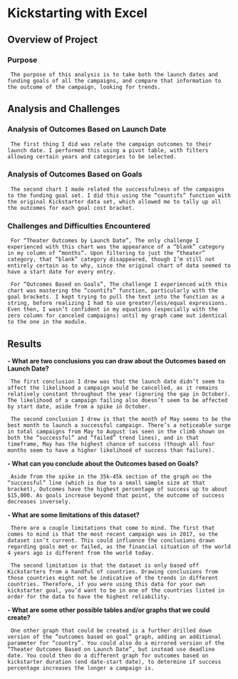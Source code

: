 # Kickstarting with Excel

## Overview of Project

### Purpose
     The purpose of this analysis is to take both the launch dates and funding goals of all the campaigns, and compare that information to the outcome of the campaign, looking for trends.

## Analysis and Challenges

### Analysis of Outcomes Based on Launch Date
     The first thing I did was relate the campaign outcomes to their launch date. I performed this using a pivot table, with filters allowing certain years and categories to be selected. 

### Analysis of Outcomes Based on Goals
     The second chart I made related the successfulness of the campaigns to the funding goal set. I did this using the “countifs” function with the original Kickstarter data set, which allowed me to tally up all the outcomes for each goal cost bracket. 

### Challenges and Difficulties Encountered
     For “Theater Outcomes by Launch Date”, The only challenge I experienced with this chart was the appearance of a “blank” category in my column of “months”. Upon filtering to just the “theater” category, that “blank” category disappeared, though I’m still not entirely certain as to why, since the original chart of data seemed to have a start date for every entry.

     For “Outcomes Based on Goals”, The challenge I experienced with this chart was mastering the “countifs” function, particularly with the goal brackets. I kept trying to pull the text into the function as a string, before realizing I had to use greater/less/equal expressions. Even then, I wasn’t confident in my equations (especially with the zero column for canceled campaigns) until my graph came out identical to the one in the module.

## Results

**- What are two conclusions you can draw about the Outcomes based on Launch Date?**

     The first conclusion I drew was that the launch date didn’t seem to affect the likelihood a campaign would be cancelled, as it remains relatively constant throughout the year (ignoring the gap in October). The likelihood of a campaign failing also doesn’t seem to be affected by start date, aside from a spike in October. 

     The second conclusion I drew is that the month of May seems to be the best month to launch a successful campaign. There’s a noticeable surge in total campaigns from May to August (as seen in the climb shown on both the “successful” and “failed” trend lines), and in that timeframe, May has the highest chance of success (though all four months seem to have a higher likelihood of success than failure).


**- What can you conclude about the Outcomes based on Goals?**

     Aside from the spike in the 35k-45k section of the graph on the “successful” line (which is due to a small sample size at that bracket), Outcomes have the highest percentage of success up to about $15,000. As goals increase beyond that point, the outcome of success decreases inversely.

**- What are some limitations of this dataset?**

     There are a couple limitations that come to mind. The first that comes to mind is that the most recent campaign was in 2017, so the dataset isn’t current. This could influence the conclusions drawn regarding goals met or failed, as the financial situation of the world 4 years ago is different from the world today.

     The second limitation is that the dataset is only based off Kickstarters from a handful of countries. Drawing conclusions from those countries might not be indicative of the trends in different countries. Therefore, if you were using this data for your own kickstarter goal, you’d want to be in one of the countries listed in order for the data to have the highest reliability.

**- What are some other possible tables and/or graphs that we could create?**

     One other graph that could be created is a further drilled down version of the “outcomes based on goal” graph, adding an additional parameter for “country”. You could also do a mirrored version of the “Theater Outcomes Based on Launch Date”, but instead use deadline date. You could then do a different graph for outcomes based on kickstarter duration (end date-start date), to determine if success percentage increases the longer a campaign is.